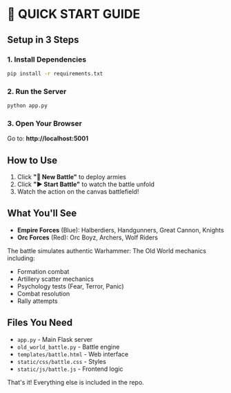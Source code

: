 # 🚀 QUICK START GUIDE

## Setup in 3 Steps

### 1. Install Dependencies
```bash
pip install -r requirements.txt
```

### 2. Run the Server
```bash
python app.py
```

### 3. Open Your Browser
Go to: **http://localhost:5001**

## How to Use

1. Click **"🎲 New Battle"** to deploy armies
2. Click **"▶️ Start Battle"** to watch the battle unfold
3. Watch the action on the canvas battlefield!

## What You'll See

- **Empire Forces** (Blue): Halberdiers, Handgunners, Great Cannon, Knights
- **Orc Forces** (Red): Orc Boyz, Archers, Wolf Riders

The battle simulates authentic Warhammer: The Old World mechanics including:
- Formation combat
- Artillery scatter mechanics
- Psychology tests (Fear, Terror, Panic)
- Combat resolution
- Rally attempts

## Files You Need

- `app.py` - Main Flask server
- `old_world_battle.py` - Battle engine
- `templates/battle.html` - Web interface
- `static/css/battle.css` - Styles
- `static/js/battle.js` - Frontend logic

That's it! Everything else is included in the repo.
